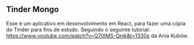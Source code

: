 ## Tinder Mongo
Esse é um aplicativo em desenvolvimento em React, para fazer uma cópia do Tinder para fins de estudo.
Seguindo o seguinte tutorial: https://www.youtube.com/watch?v=Q70IMS-Qnjk&t=1330s
da Ania Kubów.